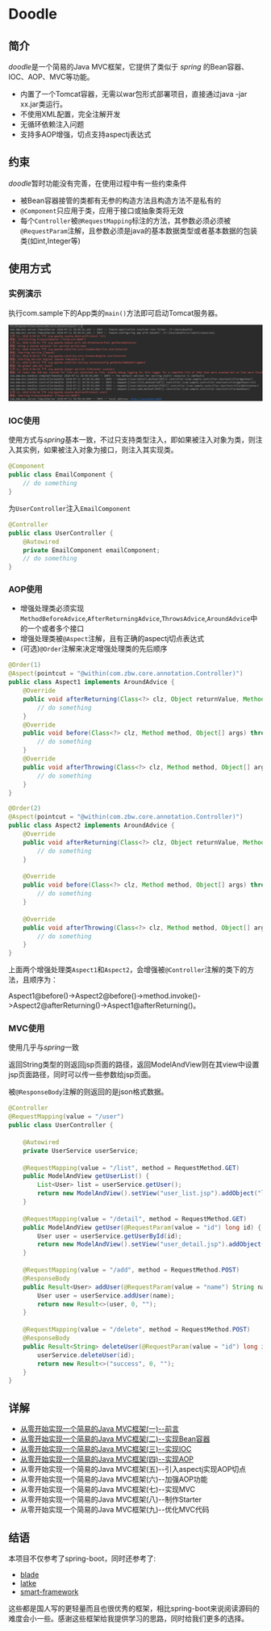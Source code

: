 # Doodle
## 简介

*doodle*是一个简易的Java MVC框架，它提供了类似于 *spring* 的Bean容器、IOC、AOP、MVC等功能。

* 内置了一个Tomcat容器，无需以war包形式部署项目，直接通过java -jar xx.jar类运行。
* 不使用XML配置，完全注解开发
* 无循环依赖注入问题
* 支持多AOP增强，切点支持aspectj表达式

## 约束

*doodle*暂时功能没有完善，在使用过程中有一些约束条件

* 被Bean容器接管的类都有无参的构造方法且构造方法不是私有的 
* `@Component`只应用于类，应用于接口或抽象类将无效 
* 每个`Controller`被`@RequestMapping`标注的方法，其参数必须必须被`@RequestParam`注解，且参数必须是java的基本数据类型或者基本数据的包装类(如int,Integer等)

## 使用方式

### 实例演示
执行com.sample下的App类的`main()`方法即可启动Tomcat服务器。

![](https://raw.githubusercontent.com/zzzzbw/blog_source/master/images/Doodle/Snipaste_2018-07-11_20-57-15.png)

### IOC使用

使用方式与*spring*基本一致，不过只支持类型注入，即如果被注入对象为类，则注入其实例，如果被注入对象为接口，则注入其实现类。

```java
@Component
public class EmailComponent {
    // do something
}
```

为`UserController`注入`EmailComponent`

```java
@Controller
public class UserController {
    @Autowired
    private EmailComponent emailComponent;
    // do something
}
```

### AOP使用

* 增强处理类必须实现`MethodBeforeAdvice`,`AfterReturningAdvice`,`ThrowsAdvice`,`AroundAdvice`中的一个或者多个接口
* 增强处理类被`@Aspect`注解，且有正确的aspectj切点表达式
* (可选)`@Order`注解来决定增强处理类的先后顺序

```java
@Order(1)
@Aspect(pointcut = "@within(com.zbw.core.annotation.Controller)")
public class Aspect1 implements AroundAdvice {
    @Override
    public void afterReturning(Class<?> clz, Object returnValue, Method method, Object[] args) throws Throwable {
        // do something
    }
    @Override
    public void before(Class<?> clz, Method method, Object[] args) throws Throwable {
        // do something
    }
    @Override
    public void afterThrowing(Class<?> clz, Method method, Object[] args, Throwable e) {
        // do something
    }
}
```

```java
@Order(2)
@Aspect(pointcut = "@within(com.zbw.core.annotation.Controller)")
public class Aspect2 implements AroundAdvice {
    @Override
    public void afterReturning(Class<?> clz, Object returnValue, Method method, Object[] args) throws Throwable {
        // do something
    }

    @Override
    public void before(Class<?> clz, Method method, Object[] args) throws Throwable {
        // do something
    }

    @Override
    public void afterThrowing(Class<?> clz, Method method, Object[] args, Throwable e) {
        // do something
    }
}
```

上面两个增强处理类`Aspect1`和`Aspect2`，会增强被`@Controller`注解的类下的方法，且顺序为：

Aspect1@before()->Aspect2@before()->method.invoke()->Aspect2@afterReturning()->Aspect1@afterReturning()。

### MVC使用

使用几乎与*spring*一致

返回String类型的则返回jsp页面的路径，返回ModelAndView则在其view中设置jsp页面路径，同时可以传一些参数给jsp页面。

被`@ResponseBody`注解的则返回的是json格式数据。

```java
@Controller
@RequestMapping(value = "/user")
public class UserController {

    @Autowired
    private UserService userService;

    @RequestMapping(value = "/list", method = RequestMethod.GET)
    public ModelAndView getUserList() {
        List<User> list = userService.getUser();
        return new ModelAndView().setView("user_list.jsp").addObject("list", list);
    }

    @RequestMapping(value = "/detail", method = RequestMethod.GET)
    public ModelAndView getUser(@RequestParam(value = "id") long id) {
        User user = userService.getUserById(id);
        return new ModelAndView().setView("user_detail.jsp").addObject("user", user);
    }

    @RequestMapping(value = "/add", method = RequestMethod.POST)
    @ResponseBody
    public Result<User> addUser(@RequestParam(value = "name") String name) {
        User user = userService.addUser(name);
        return new Result<>(user, 0, "");
    }

    @RequestMapping(value = "/delete", method = RequestMethod.POST)
    @ResponseBody
    public Result<String> deleteUser(@RequestParam(value = "id") long id) {
        userService.deleteUser(id);
        return new Result<>("success", 0, "");
    }
}
```

## 详解

* [从零开始实现一个简易的Java MVC框架(一)--前言](http://zzzzbw.cn/article/8)
* [从零开始实现一个简易的Java MVC框架(二)--实现Bean容器](http://zzzzbw.cn/article/9)
* [从零开始实现一个简易的Java MVC框架(三)--实现IOC](http://zzzzbw.cn/article/10)
* [从零开始实现一个简易的Java MVC框架(四)--实现AOP](http://zzzzbw.cn/article/11)
* 从零开始实现一个简易的Java MVC框架(五)--引入aspectj实现AOP切点
* 从零开始实现一个简易的Java MVC框架(六)--加强AOP功能
* 从零开始实现一个简易的Java MVC框架(七)--实现MVC
* 从零开始实现一个简易的Java MVC框架(八)--制作Starter
* 从零开始实现一个简易的Java MVC框架(九)--优化MVC代码

## 结语

本项目不仅参考了spring-boot，同时还参考了:

- [blade](https://github.com/lets-blade/blade )
- [latke](https://github.com/b3log/latke)
- [smart-framework](https://gitee.com/huangyong/smart-framework)

这些都是国人写的更轻量而且也很优秀的框架，相比spring-boot来说阅读源码的难度会小一些。感谢这些框架给我提供学习的思路，同时给我们更多的选择。

